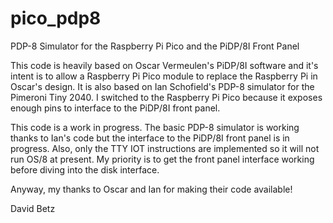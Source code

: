# pico_pdp8
PDP-8 Simulator for the Raspberry Pi Pico and the PiDP/8I Front Panel

This code is heavily based on Oscar Vermeulen's PiDP/8I software and it's intent is to
allow a Raspberry Pi Pico module to replace the Raspberry Pi in Oscar's design. It is
also based on Ian Schofield's PDP-8 simulator for the Pimeroni Tiny 2040. I switched to
the Raspberry Pi Pico because it exposes enough pins to interface to the PiDP/8I front
panel.

This code is a work in progress. The basic PDP-8 simulator is working thanks to Ian's
code but the interface to the PiDP/8I front panel is in progress. Also, only the TTY
IOT instructions are implemented so it will not run OS/8 at present. My priority is to
get the front panel interface working before diving into the disk interface.

Anyway, my thanks to Oscar and Ian for making their code available!

David Betz
